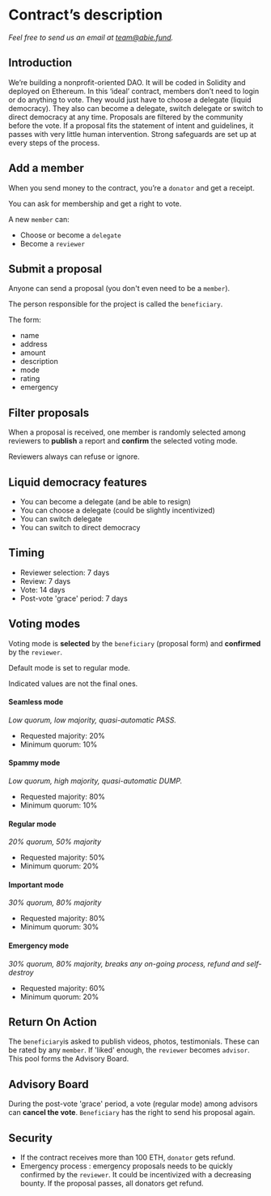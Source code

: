 # Contract’s description

*Feel free to send us an email at [team@abie.fund](mailto:team@abie.fund).*

## Introduction

We’re building a nonprofit-oriented DAO. It will be coded in Solidity and deployed on Ethereum. In this ‘ideal’ contract, members don’t need to login or do anything to vote. They would just have to choose a delegate (liquid democracy). They also can become a delegate, switch delegate or switch to direct democracy at any time. Proposals are filtered by the community before the vote. If a proposal fits the statement of intent and guidelines, it passes with very little human intervention. Strong safeguards are set up at every steps of the process.

## Add a member

When you send money to the contract, you’re a `donator` and get a receipt.

You can ask for membership and get a right to vote.

A new `member` can:

* Choose or become a `delegate`
* Become a `reviewer`

## Submit a proposal

Anyone can send a proposal (you don't even need to be a `member`).

The person responsible for the project is called the `beneficiary`.

The form:

* name
* address
* amount
* description
* mode
* rating
* emergency

## Filter proposals

When a proposal is received, one member is randomly selected among reviewers to **publish** a report and **confirm** the selected voting mode.

Reviewers always can refuse or ignore.

## Liquid democracy features

* You can become a delegate (and be able to resign)
* You can choose a delegate (could be slightly incentivized)
* You can switch delegate
* You can switch to direct democracy

## Timing

* Reviewer selection: 7 days
* Review: 7 days
* Vote: 14 days
* Post-vote 'grace' period: 7 days

## Voting modes

Voting mode is **selected** by the `beneficiary` (proposal form) and **confirmed** by the `reviewer`.

Default mode is set to regular mode.

Indicated values are not the final ones.

#### Seamless mode

*Low quorum, low majority, quasi-automatic PASS.*

* Requested majority: 20%
* Minimum quorum: 10%

#### Spammy mode

*Low quorum, high majority, quasi-automatic DUMP.*

* Requested majority: 80%
* Minimum quorum: 10%

#### Regular mode

*20% quorum, 50% majority*

* Requested majority: 50%
* Minimum quorum: 20%

#### Important mode

*30% quorum, 80% majority*

* Requested majority: 80%
* Minimum quorum: 30%

#### Emergency mode

*30% quorum, 80% majority, breaks any on-going process, refund and self-destroy*

* Requested majority: 60%
* Minimum quorum: 20%

## Return On Action

The `beneficiary`is asked to publish videos, photos, testimonials. These can be rated by any `member`. If 'liked' enough, the `reviewer` becomes `advisor`. This pool forms the Advisory Board.

## Advisory Board

During the post-vote 'grace' period, a vote (regular mode) among advisors can **cancel the vote**. `Beneficiary` has the right to send his proposal again.  

## Security

* If the contract receives more than 100 ETH, `donator` gets refund.
* Emergency process : emergency proposals needs to be quickly confirmed by the `reviewer`. It could be incentivized with a decreasing bounty. If the proposal passes, all donators get refund.

